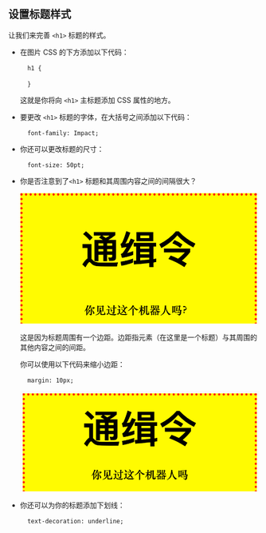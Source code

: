 ## 设置标题样式

让我们来完善 `<h1>` 标题的样式。

+ 在图片 CSS 的下方添加以下代码：
    
        h1 {
        
        }
        
    
    这就是你将向 `<h1>` 主标题添加 CSS 属性的地方。

+ 要更改 `<h1>` 标题的字体，在大括号之间添加以下代码：
    
        font-family: Impact;
        

+ 你还可以更改标题的尺寸：
    
        font-size: 50pt;
        

+ 你是否注意到了`<h1>` 标题和其周围内容之间的间隔很大？
    
    ![截屏](images/wanted-h1-margin.png)
    
    这是因为标题周围有一个边距。边距指元素（在这里是一个标题）与其周围的其他内容之间的间距。
    
    你可以使用以下代码来缩小边距：
    
        margin: 10px;
        
    
    ![截屏](images/wanted-h1-margin-small.png)

+ 你还可以为你的标题添加下划线：
    
        text-decoration: underline;